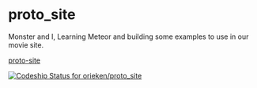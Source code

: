 proto_site
==========

Monster and I, Learning Meteor and building some examples to use in our movie site.

[proto-site](http://proto-site.herokuapp.com/)

[ ![Codeship Status for orieken/proto_site](https://www.codeship.io/projects/014aae20-158c-0132-5be9-5a98aaba18e0/status)](https://www.codeship.io/projects/33685)
